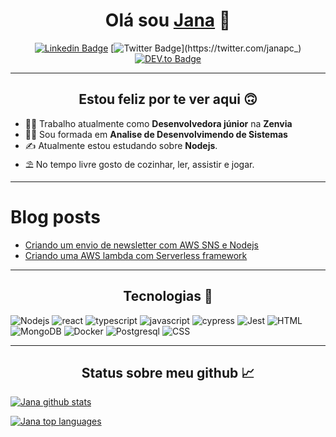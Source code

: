 
<div align="center">

# Olá sou [Jana](https://janapc-nextjs.vercel.app/) 👋

[![Linkedin Badge](https://img.shields.io/badge/LinkedIn-0077B5?style=for-the-badge&logo=linkedin&logoColor=white&link=https://www.linkedin.com/in/janaina-pedrina/)](https://www.linkedin.com/in/janaina-pedrina/)
[![Twitter Badge](https://img.shields.io/badge/Twitter-1DA1F2?style=for-the-badge&logo=twitter&logoColor=white&link=https://twitter.com/janapc_)](https://twitter.com/janapc_)
[![DEV.to Badge](https://img.shields.io/badge/dev.to-000?style=for-the-badge&logo=dev.to&logoColor=white&link=https://dev.to/janapc)](https://dev.to/janapc)

</div>

---


<div align="center">

## Estou feliz por te ver aqui 🙃
</div>
  
- 👩‍💻 Trabalho atualmente como **Desenvolvedora júnior** na **Zenvia**
- 👩‍🎓	Sou formada em **Analise de Desenvolvimendo de Sistemas**
- ✍️ Atualmente estou estudando sobre **Nodejs**.
- ⛱ No tempo livre gosto de cozinhar, ler, assistir e jogar.

---

# Blog posts
<!-- BLOG-POST-LIST:START -->
- [Criando um envio de newsletter com AWS SNS e Nodejs](https://dev.to/feministech/criando-um-envio-de-newsletter-com-aws-sns-e-nodejs-4a2a)
- [Criando uma AWS lambda com Serverless framework](https://dev.to/feministech/criando-uma-aws-lambda-com-serverless-framework-54ph)
<!-- BLOG-POST-LIST:END -->

---

<div align="center">

## Tecnologias 🚀	
</div>

![Nodejs](https://img.shields.io/badge/Node.js-339933?style=for-the-badge&logo=nodedotjs&logoColor=white)
![react](https://img.shields.io/badge/React-20232A?style=for-the-badge&logo=react&logoColor=61DAFB)
![typescript](https://img.shields.io/badge/TypeScript-007ACC?style=for-the-badge&logo=typescript&logoColor=white)
![javascript](https://img.shields.io/badge/JavaScript-323330?style=for-the-badge&logo=javascript&logoColor=F7DF1E)
![cypress](https://img.shields.io/badge/Cypress-17202C?style=for-the-badge&logo=cypress&logoColor=white)
![Jest](https://img.shields.io/badge/Jest-C21325?style=for-the-badge&logo=jest&logoColor=white)
![HTML](https://img.shields.io/badge/HTML5-E34F26?style=for-the-badge&logo=html5&logoColor=white)
![MongoDB](https://img.shields.io/badge/MongoDB-4EA94B?style=for-the-badge&logo=mongodb&logoColor=white)
![Docker](https://img.shields.io/badge/docker-%230db7ed.svg?style=for-the-badge&logo=docker&logoColor=white)
![Postgresql](https://img.shields.io/badge/PostgreSQL-316192?style=for-the-badge&logo=postgresql&logoColor=white)
![CSS](https://img.shields.io/badge/CSS3-1572B6?style=for-the-badge&logo=css3&logoColor=white)

---

<div align="center">

## Status sobre meu github 📈
</div>

[![Jana github stats](https://github-readme-stats.vercel.app/api?username=janapc&theme=synthwave)](https://github.com/janapc/)

[![Jana top languages](https://github-readme-stats.vercel.app/api/top-langs/?username=janapc&theme=synthwave)](https://github.com/janapc/)
